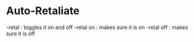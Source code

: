 # Auto-Retaliate

-retal     : toggles it on and off
-retal on  : makes sure it is on
-retal off : makes sure it is off
